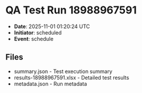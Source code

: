 # QA Test Run 18988967591

- **Date**: 2025-11-01 01:20:24 UTC
- **Initiator**: scheduled
- **Event**: schedule

## Files
- summary.json - Test execution summary
- results-18988967591.xlsx - Detailed test results
- metadata.json - Run metadata
